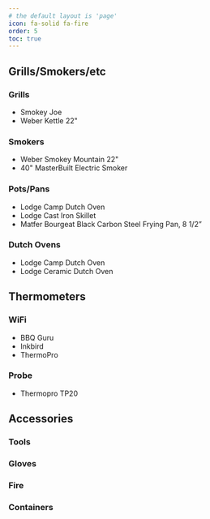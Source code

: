 ```yaml
---
# the default layout is 'page'
icon: fa-solid fa-fire
order: 5
toc: true
---
```


## Grills/Smokers/etc

### Grills
  - Smokey Joe
  - Weber Kettle 22"

### Smokers
  - Weber Smokey Mountain 22"
  - 40" MasterBuilt Electric Smoker

### Pots/Pans
  - Lodge Camp Dutch Oven
  - Lodge Cast Iron Skillet
  - Matfer Bourgeat Black Carbon Steel Frying Pan, 8 1/2”

### Dutch Ovens
  - Lodge Camp Dutch Oven
  - Lodge Ceramic Dutch Oven

## Thermometers
### WiFi
   - BBQ Guru
   - Inkbird
   - ThermoPro

### Probe
   - Thermopro TP20

## Accessories

### Tools
### Gloves
### Fire
### Containers